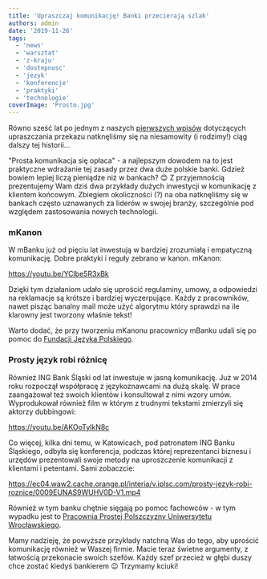 ```yaml
---
title: 'Upraszczaj komunikację! Banki przecierają szlak'
authors: admin
date: '2019-11-26'
tags:
  - 'news'
  - 'warsztat'
  - 'z-kraju'
  - 'dostepnosc'
  - 'jezyk'
  - 'konferencje'
  - 'praktyki'
  - 'technologie'
coverImage: 'Prosto.jpg'
---
```


Równo sześć lat po jednym z naszych
[pierwszych wpisów](http://techwriter.pl/prostota-glupcze/) dotyczących
upraszczania przekazu natknęliśmy się na niesamowity (i rodzimy!) ciąg dalszy
tej historii...

<!--truncate-->

"Prosta komunikacja się opłaca" - a najlepszym dowodem na to jest praktyczne
wdrażanie tej zasady przez dwa duże polskie banki. Gdzież bowiem lepiej liczą
pieniądze niż w bankach? 😊 Z przyjemnością prezentujemy Wam dziś dwa przykłady
dużych inwestycji w komunikację z klientem końcowym. Zbiegiem okoliczności (?)
na oba natknęliśmy się w bankach często uznawanych za liderów w swojej branży,
szczególnie pod względem zastosowania nowych technologii.

### mKanon

W mBanku już od pięciu lat inwestują w bardziej zrozumiałą i empatyczną
komunikację. Dobre praktyki i reguły zebrano w kanon. mKanon:

https://youtu.be/YClbe5R3xBk

Dzięki tym działaniom udało się uprościć regulaminy, umowy, a odpowiedzi na
reklamacje są krótsze i bardziej wyczerpujące. Każdy z pracowników, nawet pisząc
banalny mail może użyć algorytmu który sprawdzi na ile klarowny jest tworzony
właśnie tekst!

Warto dodać, że przy tworzeniu mKanonu pracownicy mBanku udali się po pomoc do
[Fundacji Języka Polskiego](http://fundacjajezykapolskiego.pl).

### Prosty język robi różnicę

Również ING Bank Śląski od lat inwestuje w jasną komunikację. Już w 2014 roku
rozpoczął współpracę z językoznawcami na dużą skalę. W prace zaangażował też
swoich klientów i konsultował z nimi wzory umów. Wyprodukował również film w
którym z trudnymi tekstami zmierzyli się aktorzy dubbingowi:

https://youtu.be/AKOoTylkN8c

Co więcej, kilka dni temu, w Katowicach, pod patronatem ING Banku Śląskiego,
odbyła się konferencja, podczas której reprezentanci biznesu i urzędów
prezentowali swoje metody na uproszczenie komunikacji z klientami i petentami.
Sami zobaczcie:

https://ec04.waw2.cache.orange.pl/interia/v.iplsc.com/prosty-jezyk-robi-roznice/0009EUNAS9WUHV0D-V1.mp4

Również w tym banku chętnie sięgają po pomoc fachowców - w tym wypadku jest to
[Pracownia Prostej Polszczyzny Uniwersytetu Wrocławskiego](http://ppp.uni.wroc.pl/).

Mamy nadzieję, że powyższe przykłady natchną Was do tego, aby uprościć
komunikację również w Waszej firmie. Macie teraz świetne argumenty, z łatwością
przekonacie swoich szefów. Każdy szef przecież w głębi duszy chce zostać kiedyś
bankierem 😉 Trzymamy kciuki!
